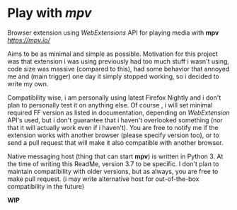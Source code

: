 # Play with *mpv*

Browser extension using *WebExtensions* API for playing media with **mpv** *https://mpv.io/*

Aims to be as minimal and simple as possible.
Motivation for this project was that extension i was using previously had too much stuff i wasn't using, code size was massive (compared to this), had some behavior that annoyed me and (main trigger) one day it simply stopped working, so i decided to write my own.

Compatibility wise, i am personally using latest Firefox Nightly and i don't plan to personally test it on anything else. Of course , i will set minimal required FF version as listed in documentation, depending on *WebExtension* API's used, but i don't guarantee that i haven't overlooked something (nor that it will actually work even if i haven't). You are free to notify me if the extension works with another browser (please specify version too), or to send a pull request that will make it also compatible with another browser.

Native messaging host (thing that can start **mpv**) is written in Python 3. At the time of writing this ReadMe, version 3.7 to be specific. I don't plan to maintain compatibility with older versions, but as always, you are free to make pull request. (i may write alternative host for out-of-the-box compatibility in the future)

**WIP**
